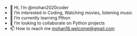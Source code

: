 - 👋 Hi, I’m @mohan2020coder
- 👀 I’m interested in Coding, Watching movies, listening music
- 🌱 I’m currently learning Pthon
- 💞️ I’m looking to collaborate on Python projects
- 📫 How to reach me mohan18.welcome@gmail.com

<!---
mohan2020coder/mohan2020coder is a ✨ special ✨ repository because its `README.md` (this file) appears on your GitHub profile.
You can click the Preview link to take a look at your changes.
--->
